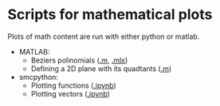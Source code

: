 # Scripts for mathematical plots

Plots of math content are run with either python or matlab.

* MATLAB:
  * Beziers polinomials ([.m](polinomisBeziers.m), [.mlx](polinomisBeziers.mlx))
  * Defining a 2D plane with its quadtants ([.m](Pla2D.m))
* smcpython:
  * Plotting functions ([.ipynb](Functions_plots.ipynb))
  * Plotting vectors ([.ipynb](PlotVectors.ipynb))
